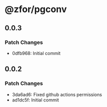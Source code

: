 # @zfor/pgconv

## 0.0.3

### Patch Changes

- 0dfb968: Initial commit

## 0.0.2

### Patch Changes

- 3da6ad6: Fixed github actions permissions
- ad1dc5f: Initial commit
